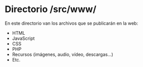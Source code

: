 # Directorio /src/www/ #
En este directorio van los archivos que se publicarán en la web:
- HTML
- JavaScript
- CSS
- PHP
- Recursos (imágenes, audio, vídeo, descargas...)
- Etc.
